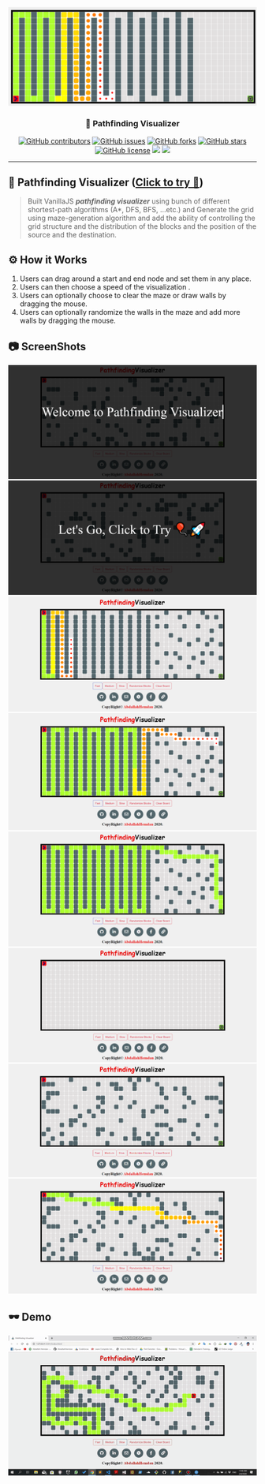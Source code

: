 <p align="center">
  <a href="" rel="noopener">
 <img  src="https://github.com/AbdallahHemdan/Pathfinding-Visualizer/blob/master/Screenshots/out.png" alt="pathfinding visulizer logo"></a>
</p>

<h3 align="center">🎯 Pathfinding Visualizer</h3>
<div align="center">

[![GitHub contributors](https://img.shields.io/github/contributors/AbdallahHemdan/Pathfinding-Visualizer)](https://github.com/AbdallahHemdan/Pathfinding-Visualizer/contributors)
[![GitHub issues](https://img.shields.io/github/issues/AbdallahHemdan/Pathfinding-Visualizer)](https://github.com/AbdallahHemdan/Pathfinding-Visualizer/issues)
[![GitHub forks](https://img.shields.io/github/forks/AbdallahHemdan/Pathfinding-Visualizer)](https://github.com/AbdallahHemdan/Pathfinding-Visualizer/network)
[![GitHub stars](https://img.shields.io/github/stars/AbdallahHemdan/Pathfinding-Visualizer)](https://github.com/AbdallahHemdan/Pathfinding-Visualizer/stargazers)
[![GitHub license](https://img.shields.io/github/license/AbdallahHemdan/Pathfinding-Visualizer)](https://github.com/AbdallahHemdan/Pathfinding-Visualizer/blob/master/LICENSE)
<img src="https://img.shields.io/github/languages/top/AbdallahHemdan/Pathfinding-Visualizer"> 
<img src="https://img.shields.io/github/watchers/AbdallahHemdan/Pathfinding-Visualizer" />
</div>

---
## 🎈 Pathfinding Visualizer ([Click to try 🚀](https://abdallahhemdan.github.io/Pathfinding-Visualizer/))

> Built VanillaJS **_pathfinding visualizer_** using bunch of different shortest-path algorithms (A*, DFS, BFS, ...etc.) and Generate the grid using maze-generation algorithm and add the ability of controlling the grid structure and the distribution of the blocks and the position of the source and the destination.


## ⚙ How it Works

1. Users can drag around a start and end node and set them in any place.
2. Users can then choose a speed of the visualization . 
3. Users can optionally choose to clear the maze or draw walls by dragging the mouse.
3. Users can optionally randomize the walls in the maze and add more walls by dragging the mouse.

## 📷 ScreenShots 

<div align="center">
  
<img src="https://github.com/AbdallahHemdan/Pathfinding-Visualizer/blob/master/Screenshots/8.png">
<img src="https://github.com/AbdallahHemdan/Pathfinding-Visualizer/blob/master/Screenshots/5.png">
<img src="https://github.com/AbdallahHemdan/Pathfinding-Visualizer/blob/master/Screenshots/2.png">
<img src="https://github.com/AbdallahHemdan/Pathfinding-Visualizer/blob/master/Screenshots/3.png">
<img src="https://github.com/AbdallahHemdan/Pathfinding-Visualizer/blob/master/Screenshots/4.png">
<img src="https://github.com/AbdallahHemdan/Pathfinding-Visualizer/blob/master/Screenshots/9.png">
<img src="https://github.com/AbdallahHemdan/Pathfinding-Visualizer/blob/master/Screenshots/6.png">
<img src="https://github.com/AbdallahHemdan/Pathfinding-Visualizer/blob/master/Screenshots/7.png">

</div>

## 🕶 Demo

<div align="center">
  
<img width="1000px" src="https://github.com/AbdallahHemdan/Pathfinding-Visualizer/blob/master/VideoDemo/Visualizer-out-slow.gif">

</div>
